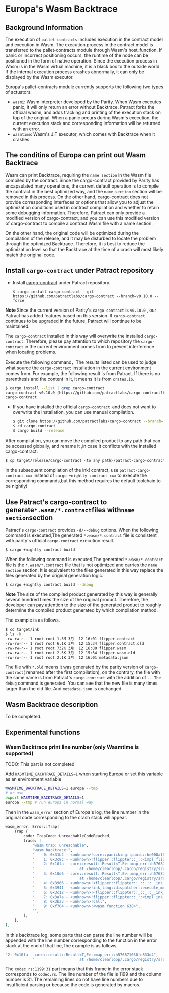 # Europa's Wasm Backtrace

## Background Information

The execution of `pallet-contracts` includes execution in the contract model and execution in Wasm. The execution process in the contract model is transferred to the pallet-contracts module through Wasm's host_function. If panic or incorrect positioning occurs, the runtime of the node can be positioned in the form of native operation. Since the execution process in Wasm is in the Wasm virtual machine, it is a black box to the outside world. If the internal execution process crashes abnormally, it can only be displayed by the Wasm executor.

Europa's pallet-contracts module currently supports the following two types of actuators:

* `wasmi`: Wasm interpreter developed by the Parity. When Wasm executes panic, it will only return an error without Backtrace. Patract forks the official wasmi, and adds tracking and printing of the execution stack on top of the original. When a panic occurs during Wasm's execution, the current execution stack and corresponding information will be returned with an error.
* `wasmtime`: Wasm's JIT executor, which comes with Backtrace when it crashes.
## The conditins of Europa can print out Wasm Backtrace

Wasm can print Backtrace, requiring the `name section` in the Wasm file compiled by the contract. Since the cargo-contract provided by Parity has encapsulated many operations, the current default operation is to compile the contract in the best optimized way, and the `name section` section will be removed in this process. On the other hand, cargo-contract does not provide corresponding interfaces or options that allow you to adjust the optimization conditions used in contract compilation and whether to retain some debugging information. Therefore, Patract can only provide a modified version of cargo-contract, and you can use this modified version of cargo-contract to compile a contract Wasm file with a name section.

On the other hand, the original code will be optimized during the compilation of the release, and it may be disturbed to locate the problem through the optimized Backtrace. Therefore, it is best to reduce the optimization level so that the Backtrace at the time of a crash will most likely match the original code.

## Install `cargo-contract` under Patract repository

* Install [cargo-contract](https://github.com/patractlabs/cargo-contract) under Patract repository.
    ```plain
    $ cargo install cargo-contract --git https://github.com/patractlabs/cargo-contract --branch=v0.10.0 --force
    ```

**Note** Since the current version of Parity's `cargo-contract` is `v0.10.0` , our Patract has added features based on this version. If `cargo-contract` continues to be upgraded in the future, Patract will continue to be maintained.

The `cargo-contract` installed in this way will overwrite the installed `cargo-contract`. Therefore, please pay attention to which repository the `cargo-contract` in the current environment comes from to prevent interference when locating problems.

Execute the following command，The results listed can be used to judge what source the `cargo-contract` installation in the current environment comes from. For example, the following result is from Patract. If there is no parenthesis and the content in it, it means it is from `crates.io`.

```bash
$ cargo install --list | grep cargo-contract
cargo-contract v0.10.0 (https://github.com/patractlabs/cargo-contract?branch=v0.10.0#106081f1):
cargo-contract
```

* If you have installed the official `cargo-contract `and does not want to overwrite the installation, you can use manual compilation.
    ```bash
    $ git clone https://github.com/patractlabs/cargo-contract --branch=v0.10.0
    $ cd cargo-contract
    $ cargo build --release
    ```

After compilation, you can move the compiled product to any path that can be accessed globally, and rename it ,in case it conflicts with the installed cargo-contract.

```bash
$ cp target/release/cargo-contract <to any path>/patract-cargo-contract
```

In the subsequent compilation of the ink! contract, use `patract-cargo-contract xxx` instead of `cargo +nighlty contract xxx` to execute the corresponding commands,but  this method requires the default toolchain to be nightly)

## Use Patract's cargo-contract to generate`*.wasm/*.contract`files with`name section`section

Patract's `cargo-contract` provides `-d/--debug` options. When the following command is executed,The generated `*.wasm/*.contract` file is consistent with parity's official `cargo-contract` execution result.

```bash
$ cargo +nightly contract build
```

When the following command is executed,The generated `*.wasm/*.contract` file is the `*.wasm/*.contract` file that is not optimized and carries the `name section` section. It is equivalent to the files generated in this way replace the files generated by the original generation logic.

```bash
$ cargo +nightly contract build --debug
```

**Note** The size of the compiled product generated by this way is generally several hundred times the size of the original product. Therefore, the developer can pay attention to the size of the generated product to roughly determine the compiled product generated by which compilation method.

The example is as follows.

```bash
$ cd target/ink
$ ls -h
-rw-rw-r-- 1 root root 1.5M 3月  12 16:01 flipper.contract
-rw-rw-r-- 1 root root 6.1K 3月  12 15:34 flipper.contract.old
-rw-rw-r-- 1 root root 732K 3月  12 16:00 flipper.wasm
-rw-rw-r-- 1 root root 2.5K 3月  12 15:34 flipper.wasm.old
-rw-rw-r-- 1 root root 2.1K 3月  12 16:01 metadata.json
```

The file with `*.old` means it was generated by the parity version of `cargo-contract`( renamed after the first compilation), on the contrary, the file with the same name is from Patract's `cargo-contract` with the addition of `-- The debug` command is generated. You can see that the new file is many times larger than the old file. And `metadata.json` is unchanged.

## Wasm Backtrace description

To be completed.

## Experimental functions

### Wasm Backtrace print line number (only Wasmtime is supported)

TODO: This part is not completed

Add `WASMTIME_BACKTRACE_DETAILS=1` when starting Europa or set this variable as an environment variable

```bash
WASMTIME_BACKTRACE_DETAILS=1 europa --tmp
# or use
export WASMTIME_BACKTRACE_DETAILS=1
europa --tmp # run europa in normal way
```

Then in the `wasm_error` section of Europa's log, the line number in the original code corresponding to the crash stack will appear.

```bash
wasm_error: Error::Trap(
    Trap {
        code: TrapCode::UnreachableCodeReached,
        trace: [
            "wasm trap: unreachable",
            "wasm backtrace:",
            "    0: 0x31b2 - <unknown>!core::panicking::panic::he000af669cfcac01",
            "    1: 0x3c8c - <unknown>!flipper::flippter::_::<impl flipper::flippter::Flippter>::flip::h12b84979a77ae484",
            "    2: 0x10fa - core::result::Result<T,E>::map_err::h576871030fe833d4",
            "                    at /home/clearloop/.cargo/registry/src/github.com-1ecc6299db9ec823/官方-scale-codec-2.0.1/src/codec.rs:1199:31",
            "    3: 0x10d6 - core::result::Result<T,E>::map_err::h576871030fe833d4",
            "                    at /home/clearloop/.cargo/registry/src/github.com-1ecc6299db9ec823/官方-scale-codec-2.0.1/src/codec.rs:1198",
            "    4: 0x3966 - <unknown>!<flipper::flippter::_::_::__ink_MessageDispatchEnum as ink_lang::dispatcher::Execute>::execute::{{closure}}::hf35b139aaf5fba3b",
            "    5: 0x3941 - <unknown>!ink_lang::dispatcher::execute_message_mut::hf62eb790d230d371",
            "    6: 0x3c12 - <unknown>!<flipper::flippter::_::_::__ink_MessageDispatchEnum as ink_lang::dispatcher::Execute>::execute::heae3e5bbfc02afa0",
            "    7: 0x3a7a - <unknown>!flipper::flippter::_::<impl ink_lang::contract::DispatchUsingMode for flipper::flippter::Flippter>::dispatch_using_mode::h8e0c4495e09cd910",
            "    8: 0x3ba3 - <unknown>!call",
            "    9: 0xf704 - <unknown>!<wasm function 638>",
            "",
        ],
    },
),
```

In this backtrace log, some parts that can parse the line number will be appended with the line number corresponding to the function in the error stack at the end of that line,The example is as follows.

```bash
"2: 0x10fa - core::result::Result<T,E>::map_err::h576871030fe833d4",
            "                    at /home/clearloop/.cargo/registry/src/github.com-1ecc6299db9ec823/官方-scale-codec-2.0.1/src/codec.rs:1199:31"
```

The `codec.rs:1199:31` part means that this frame in the error stack corresponds to `codec.rs`. The line number of the file is 1199 and the column number is 31. The remaining lines do not have line numbers due to insufficient parsing or because the code is generated by macros.



